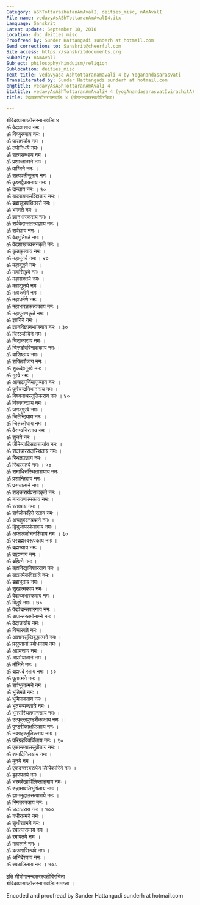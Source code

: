 ```yaml
---
Category: aShTottarashatanAmAvalI, deities_misc, nAmAvalI
File name: vedavyAsAShTottaranAmAvalI4.itx
Language: Sanskrit
Latest update: September 18, 2018
Location: doc_deities_misc
Proofread by: Sunder Hattangadi sunderh at hotmail.com
Send corrections to: Sanskrit@cheerful.com
Site access: https://sanskritdocuments.org
SubDeity: nAmAvalI
Subject: philosophy/hinduism/religion
Sublocation: deities_misc
Text title: Vedavyasa Ashtottaranamavali 4 by Yoganandasarasvati
Transliterated by: Sunder Hattangadi sunderh at hotmail.com
engtitle: vedavyAsAShTottaranAmAvalI 4
itxtitle: vedavyAsAShTottaranAmAvaliH 4 (yogAnandasarasvatIvirachitA)
title: वेदव्यासाष्टोत्तरनामावलिः ४ (योगानन्दसरस्वतीविरचिता)

---
```

  
 श्रीवेदव्यासाष्टोत्तरनामावलिः ४   
ॐ वेदव्यासाय नमः ।  
ॐ विष्णुरूपाय नमः ।  
ॐ पाराशर्याय नमः ।  
ॐ तपोनिधये नमः ।  
ॐ सत्यसन्धाय नमः ।  
ॐ प्रशान्तात्मने नमः ।  
ॐ वाग्मिने नमः ।  
ॐ सत्यवतीसुताय नमः ।  
ॐ कृष्णद्वैपायनाय नमः ।  
ॐ दान्ताय नमः । १०  
ॐ बादरायणसञ्ज्ञिताय नमः ।  
ॐ ब्रह्मसूत्रग्रथितवते नमः ।  
ॐ भगवते नमः ।  
ॐ ज्ञानभास्कराय नमः ।  
ॐ सर्ववेदान्ततत्त्वज्ञाय नमः ।  
ॐ सर्वज्ञाय नमः ।  
ॐ वेदमूर्तिमते नमः ।  
ॐ वेदशाखाव्यसनकृते नमः ।  
ॐ कृतकृत्याय नमः ।  
ॐ महामुनये नमः  । २०  
ॐ महाबुद्धये नमः ।  
ॐ महासिद्धये नमः ।  
ॐ महाशक्तये नमः ।  
ॐ महाद्युतये नमः ।  
ॐ महाकर्मणे नमः ।  
ॐ महाधर्मणे नमः ।  
ॐ महाभारतकल्पकाय नमः ।  
ॐ महापुराणकृते नमः ।  
ॐ ज्ञानिने नमः ।  
ॐ ज्ञानविज्ञानभाजनाय नमः  ।  ३०  
ॐ चिरञ्जीविने नमः ।  
ॐ चिदाकाराय नमः ।  
ॐ चित्तदोषविनाशकाय नमः ।  
ॐ वासिष्ठाय नमः ।  
ॐ शक्तिपौत्राय नमः ।  
ॐ शुकदेवगुरवे नमः ।  
ॐ गुरवे नमः ।  
ॐ आषाढपूर्णिमापूज्याय नमः ।  
ॐ पूर्णचन्द्रनिभाननाय नमः ।  
ॐ विश्वनाथस्तुतिकराय नमः  । ४०  
ॐ विश्ववन्द्याय नमः ।  
ॐ जगद्गुरवे नमः ।  
ॐ जितेन्द्रियाय नमः ।  
ॐ जितक्रोधाय नमः ।  
ॐ वैराग्यनिरताय नमः ।  
ॐ शुचये नमः ।  
ॐ जैमिन्यादिसदाचार्याय नमः ।  
ॐ सदाचारसदास्थिताय नमः ।  
ॐ स्थितप्रज्ञाय नमः ।  
ॐ स्थिरमतये नमः  । ५०  
ॐ समाधिसंस्थिताशयाय नमः ।  
ॐ प्रशान्तिदाय नमः ।  
ॐ प्रसन्नात्मने नमः ।  
ॐ शङ्करार्यप्रसादकृते नमः ।  
ॐ नारायणात्मकाय नमः ।  
ॐ स्तव्याय नमः ।  
ॐ सर्वलोकहिते रताय नमः ।  
ॐ अचतुर्वदनब्रह्मणे नमः ।  
ॐ द्विभुजापरकेशवाय नमः ।  
ॐ अफाललोचनशिवाय नमः  ।  ६०  
ॐ परब्रह्मस्वरूपकाय नमः ।  
ॐ ब्रह्मण्याय नमः ।  
ॐ ब्राह्मणाय नमः ।  
ॐ ब्रह्मिणे नमः ।  
ॐ ब्रह्मविद्याविशारदाय नमः ।  
ॐ ब्रह्मात्मैकविज्ञात्रे नमः ।  
ॐ ब्रह्मभूताय नमः ।  
ॐ सुखात्मकाय नमः ।  
ॐ वेदाब्जभास्कराय नमः ।  
ॐ विदुषे नमः  । ७०  
ॐ वेदवेदान्तपारगाय नमः ।  
ॐ अपान्तरतमोनाम्ने नमः ।  
ॐ वेदाचार्याय नमः ।  
ॐ विचारवते नमः ।  
ॐ अज्ञानसुप्तिबुद्धात्मने नमः ।  
ॐ प्रसुप्तानां प्रबोधकाय नमः ।  
ॐ अप्रमत्ताय नमः ।  
ॐ अप्रमेयात्मने नमः ।  
ॐ मौनिने नमः ।  
ॐ ब्रह्मपदे रताय नमः  । ८०  
ॐ पूतात्मने नमः ।  
ॐ सर्वभूतात्मने नमः ।  
ॐ भूतिमते नमः ।  
ॐ भूमिपावनाय नमः ।  
ॐ भूतभव्यज्ज्ञात्रे नमः ।  
ॐ भूमसंस्थितमानसाय नमः ।  
ॐ उत्फुल्लपुण्डरीकाक्षाय नमः ।  
ॐ पुण्डरीकाक्षविग्रहाय नमः ।  
ॐ नवग्रहस्तुतिकराय नमः ।  
ॐ परिग्रहविवर्जिताय नमः  ।  ९०  
ॐ एकान्तवाससुप्रीताय नमः ।  
ॐ शमादिनिलयाय नमः ।  
ॐ मुनये नमः ।  
ॐ एकदन्तस्वरूपेण लिपिकारिणे नमः ।  
ॐ बृहस्पतये नमः ।  
ॐ भस्मरेखाविलिप्ताङ्गाय नमः ।  
ॐ रुद्राक्षावलिभूषिताय नमः ।  
ॐ ज्ञानमुद्रालसत्पाणये नमः ।  
ॐ स्मितवक्त्राय नमः ।  
ॐ जटाधराय नमः  । १००  
ॐ गभीरात्मने नमः ।  
ॐ सुधीरात्मने नमः ।  
ॐ स्वात्मारामाय नमः ।  
ॐ रमापतये नमः ।  
ॐ महात्मने नमः ।  
ॐ करुणासिन्धवे नमः ।  
ॐ अनिर्देश्याय नमः ।  
ॐ स्वराजिताय नमः  । १०८  
  
इति श्रीयोगानन्दसरस्वतीविरचिता   
            श्रीवेदव्यासाष्टोत्तरनामावलिः समाप्ता ।  
  
Encoded and proofread by Sunder Hattangadi sunderh at hotmail.com  
  
